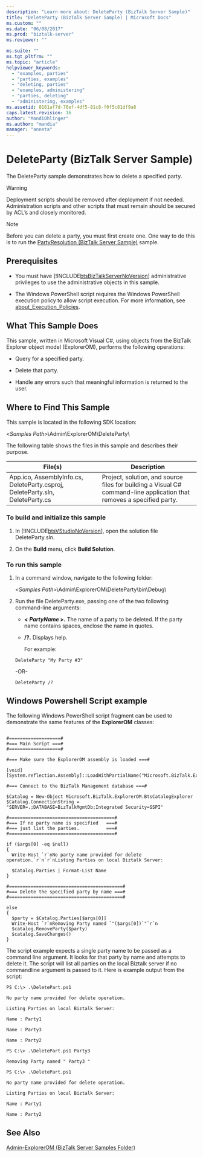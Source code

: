 ```yaml
---
description: "Learn more about: DeleteParty (BizTalk Server Sample)"
title: "DeleteParty (BizTalk Server Sample) | Microsoft Docs"
ms.custom: ""
ms.date: "06/08/2017"
ms.prod: "biztalk-server"
ms.reviewer: ""

ms.suite: ""
ms.tgt_pltfrm: ""
ms.topic: "article"
helpviewer_keywords:
  - "examples, parties"
  - "parties, examples"
  - "deleting, parties"
  - "examples, administering"
  - "parties, deleting"
  - "administering, examples"
ms.assetid: 8161af7d-76ef-4df5-81c8-f0f5c81df9a8
caps.latest.revision: 16
author: "MandiOhlinger"
ms.author: "mandia"
manager: "anneta"
---
```

# DeleteParty (BizTalk Server Sample)
The DeleteParty sample demonstrates how to delete a specified party.

> [!WARNING]
>  Deployment scripts should be removed after deployment if not needed. Administration scripts and other scripts that must remain should be secured by ACL’s and closely monitored.

> [!NOTE]
>  Before you can delete a party, you must first create one. One way to do this is to run the [PartyResolution (BizTalk Server Sample)](../core/partyresolution-biztalk-server-sample.md) sample.

## Prerequisites

- You must have [!INCLUDE[btsBizTalkServerNoVersion](../includes/btsbiztalkservernoversion-md.md)] administrative privileges to use the administrative objects in this sample.

- The Windows PowerShell script requires the Windows PowerShell execution policy to allow script execution. For more information, see [about_Execution_Policies](/powershell/module/microsoft.powershell.core/about/about_execution_policies).

## What This Sample Does
 This sample, written in Microsoft Visual C#, using objects from the BizTalk Explorer object model (ExplorerOM), performs the following operations:

-   Query for a specified party.

-   Delete that party.

-   Handle any errors such that meaningful information is returned to the user.

## Where to Find This Sample
 This sample is located in the following SDK location:

 \<*Samples Path*\>\Admin\ExplorerOM\DeleteParty\

 The following table shows the files in this sample and describes their purpose.

|File(s)|Description|
|---------------|-----------------|
|App.ico, AssemblyInfo.cs, DeleteParty.csproj, DeleteParty.sln, DeleteParty.cs|Project, solution, and source files for building a Visual C# command-line application that removes a specified party.|

### To build and initialize this sample

1. In [!INCLUDE[btsVStudioNoVersion](../includes/btsvstudionoversion-md.md)], open the solution file DeleteParty.sln.

2. On the **Build** menu, click **Build Solution**.

### To run this sample

1. In a command window, navigate to the following folder:

    \<*Samples Path*\>\Admin\ExplorerOM\DeleteParty\bin\Debug\

2. Run the file DeleteParty.exe, passing one of the two following command-line arguments:

   - **\<**
      ***PartyName* \>.** The name of a party to be deleted. If the party name contains spaces, enclose the name in quotes.

   - **/?.** Displays help.

     For example:

   ```
   DeleteParty "My Party #3"
   ```

    -OR-

   ```
   DeleteParty /?
   ```

## Windows Powershell Script example
 The following Windows PowerShell script fragment can be used to demonstrate the same features of the **ExplorerOM** classes:

```

#===================#
#=== Main Script ===#
#===================#

#=== Make sure the ExplorerOM assembly is loaded ===#

[void] [System.reflection.Assembly]::LoadWithPartialName("Microsoft.BizTalk.ExplorerOM")

#=== Connect to the BizTalk Management database ===#

$Catalog = New-Object Microsoft.BizTalk.ExplorerOM.BtsCatalogExplorer
$Catalog.ConnectionString = "SERVER=.;DATABASE=BizTalkMgmtDb;Integrated Security=SSPI"

#=======================================#
#=== If no party name is specified   ===#
#=== just list the parties.          ===#
#=======================================#

if ($args[0] -eq $null)
{
  Write-Host `r`nNo party name provided for delete operation.`r`n`r`nListing Parties on local Biztalk Server:

  $Catalog.Parties | Format-List Name
}

#==========================================#
#=== Delete the specified party by name ===#
#==========================================#

else
{
  $party = $Catalog.Parties[$args[0]]
  Write-Host `r`nRemoving Party named `"($args[0])`"`r`n
  $catalog.RemoveParty($party)
  $catalog.SaveChanges()
}
```

 The script example expects a single party name to be passed as a command line argument.  It looks for that party by name and attempts to delete it.  The script will list all parties on the local Biztalk server if no commandline argument is passed to it. Here is example output from the script:

```
PS C:\> .\DeletePart.ps1

No party name provided for delete operation.

Listing Parties on local Biztalk Server:

Name : Party1

Name : Party3

Name : Party2

PS C:\> .\DeletePart.ps1 Party3

Removing Party named " Party3 "

PS C:\> .\DeletePart.ps1

No party name provided for delete operation.

Listing Parties on local Biztalk Server:

Name : Party1

Name : Party2

```

## See Also
 [Admin-ExplorerOM (BizTalk Server Samples Folder)](../core/admin-explorerom-biztalk-server-samples-folder.md)
